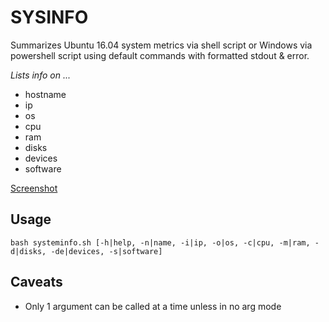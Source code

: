 # SYSINFO
Summarizes Ubuntu 16.04 system metrics via shell script or Windows via powershell script using default commands with formatted stdout & error.     

*Lists info on ...*
* hostname
* ip
* os
* cpu
* ram
* disks
* devices
* software

[Screenshot](https://i.imgur.com/ZjLpSMU.png)
## Usage
```bash systeminfo.sh [-h|help, -n|name, -i|ip, -o|os, -c|cpu, -m|ram, -d|disks, -de|devices, -s|software]``` 

## Caveats
* Only 1 argument can be called at a time unless in no arg mode

